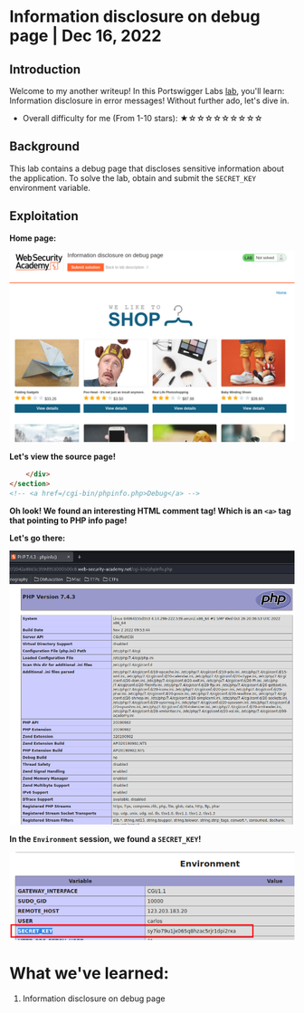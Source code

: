 # Information disclosure on debug page | Dec 16, 2022

## Introduction

Welcome to my another writeup! In this Portswigger Labs [lab](https://portswigger.net/web-security/information-disclosure/exploiting/lab-infoleak-on-debug-page), you'll learn: Information disclosure in error messages! Without further ado, let's dive in.

- Overall difficulty for me (From 1-10 stars): ★☆☆☆☆☆☆☆☆☆

## Background

This lab contains a debug page that discloses sensitive information about the application. To solve the lab, obtain and submit the `SECRET_KEY` environment variable.

## Exploitation

**Home page:**

![](https://raw.githubusercontent.com/siunam321/CTF-Writeups/main/Portswigger-Labs/Information-Disclosure/ID-2/images/Pasted%20image%2020221216052826.png)

**Let's view the source page!**
```html
	</div>
</section>
<!-- <a href=/cgi-bin/phpinfo.php>Debug</a> -->
```

**Oh look! We found an interesting HTML comment tag! Which is an `<a>` tag that pointing to PHP info page!**

**Let's go there:**

![](https://raw.githubusercontent.com/siunam321/CTF-Writeups/main/Portswigger-Labs/Information-Disclosure/ID-2/images/Pasted%20image%2020221216053016.png)

**In the `Environment` session, we found a `SECRET_KEY`!**

![](https://raw.githubusercontent.com/siunam321/CTF-Writeups/main/Portswigger-Labs/Information-Disclosure/ID-2/images/Pasted%20image%2020221216053033.png)

# What we've learned:

1. Information disclosure on debug page